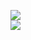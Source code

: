 [![](https://img.shields.io/badge/Made%20With-Github%20Spray-lightgrey.svg?style=for-the-badge&logo=github)](https://github.com/Annihil/github-spray#4898)  
[![](https://i.imgur.com/2DrTn0Z.gif)](https://github.com/Annihil/github-spray)